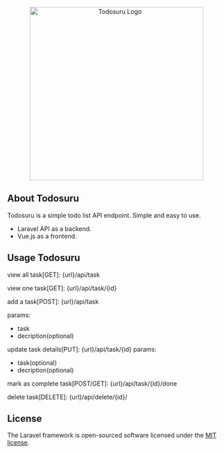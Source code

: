 <p align="center"><a href="https://todosuru.tatzandpirz.com" target="_blank"><img src="https://svgshare.com/i/ubK.svg" width="400" alt="Todosuru Logo"></a></p>

## About Todosuru

Todosuru is a simple todo list API endpoint. Simple and easy to use.
- Laravel API as a backend.
- Vue.js as a frontend.



## Usage Todosuru
view all task[GET]:
{url}/api/task

view one task[GET]:
{url}/api/task/{id}

add a task[POST]:
{url}/api/task

params:
 - task
 - decription(optional)

update task details[PUT]:
{url}/api/task/{id}
params:
 - task(optional)
 - decription(optional)

mark as complete task[POST/GET]:
{url}/api/task/{id}/done

delete task[DELETE]:
{url}/api/delete/{id}/

## License

The Laravel framework is open-sourced software licensed under the [MIT license](https://opensource.org/licenses/MIT).
